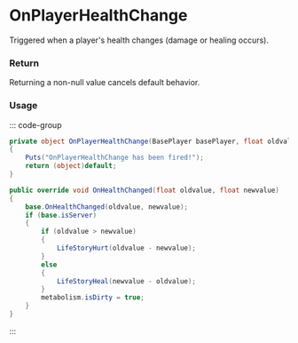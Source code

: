 # OnPlayerHealthChange
<Badge type="info" text="Player"/>[<Badge type="danger" text="Carbon Compatible"/>](https://github.com/CarbonCommunity/Carbon)[<Badge type="warning" text="Oxide Compatible"/>](https://github.com/OxideMod/Oxide.Rust)
Triggered when a player's health changes (damage or healing occurs).

### Return
Returning a non-null value cancels default behavior.

### Usage
::: code-group
```csharp [Example]
private object OnPlayerHealthChange(BasePlayer basePlayer, float oldvalue, float newvalue)
{
	Puts("OnPlayerHealthChange has been fired!");
	return (object)default;
}
```
```csharp [Source — Assembly-CSharp @ BasePlayer]
public override void OnHealthChanged(float oldvalue, float newvalue)
{
	base.OnHealthChanged(oldvalue, newvalue);
	if (base.isServer)
	{
		if (oldvalue > newvalue)
		{
			LifeStoryHurt(oldvalue - newvalue);
		}
		else
		{
			LifeStoryHeal(newvalue - oldvalue);
		}
		metabolism.isDirty = true;
	}
}

```
:::
